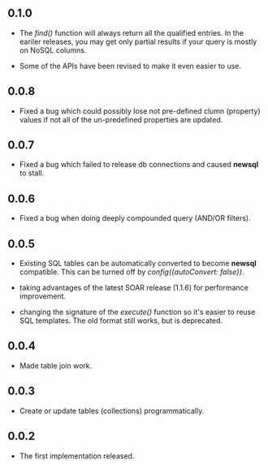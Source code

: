 ## 0.1.0

+ The _find()_ function will always return all the qualified entries. In the eariler releases, you may get only partial results if your query is mostly on NoSQL columns.

+ Some of the APIs have been revised to make it even easier to use. 

## 0.0.8

+ Fixed a bug which could possibly lose not pre-defined clumn (property) values if not all of the un-predefined properties are updated.

## 0.0.7

+ Fixed a bug which failed to release db connections and caused **newsql** to stall.

## 0.0.6

+ Fixed a bug when doing deeply compounded query (AND/OR filters).

## 0.0.5

+ Existing SQL tables can be automatically converted to become **newsql** compatible. This can be turned off by _config({autoConvert: false})_.

+ taking advantages of the latest SOAR release (1.1.6) for performance improvement.

+ changing the signature of the _execute()_ function so it's easier to reuse SQL templates. The old format still works, but is deprecated.

## 0.0.4

+ Made table join work.

## 0.0.3

+ Create or update tables (collections) programmatically.

## 0.0.2

+ The first implementation released.